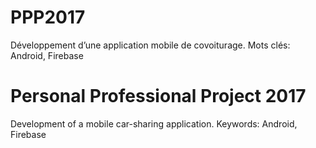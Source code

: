 # PPP2017
Développement d’une application mobile de covoiturage.
Mots clés: Android, Firebase

# Personal Professional Project 2017
Development of a mobile car-sharing application.
Keywords: Android, Firebase

